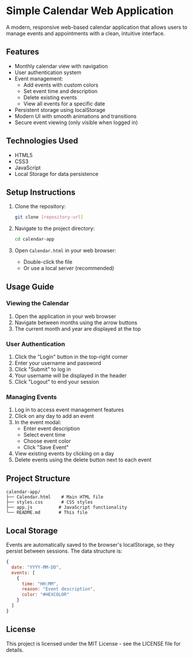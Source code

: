# Simple Calendar Web Application

A modern, responsive web-based calendar application that allows users to manage events and appointments with a clean, intuitive interface.

## Features

- Monthly calendar view with navigation
- User authentication system
- Event management:
  - Add events with custom colors
  - Set event time and description
  - Delete existing events
  - View all events for a specific date
- Persistent storage using localStorage
- Modern UI with smooth animations and transitions
- Secure event viewing (only visible when logged in)

## Technologies Used

- HTML5
- CSS3 
- JavaScript
- Local Storage for data persistence

## Setup Instructions

1. Clone the repository:
   ```bash
   git clone [repository-url]
   ```

2. Navigate to the project directory:
   ```bash
   cd calendar-app
   ```

3. Open `Calendar.html` in your web browser:
   - Double-click the file
   - Or use a local server (recommended)

## Usage Guide

### Viewing the Calendar
1. Open the application in your web browser
2. Navigate between months using the arrow buttons
3. The current month and year are displayed at the top

### User Authentication
1. Click the "Login" button in the top-right corner
2. Enter your username and password
3. Click "Submit" to log in
4. Your username will be displayed in the header
5. Click "Logout" to end your session

### Managing Events
1. Log in to access event management features
2. Click on any day to add an event
3. In the event modal:
   - Enter event description
   - Select event time
   - Choose event color
   - Click "Save Event"
4. View existing events by clicking on a day
5. Delete events using the delete button next to each event

## Project Structure

```
calendar-app/
├── Calendar.html    # Main HTML file
├── styles.css       # CSS styles
├── app.js          # JavaScript functionality
└── README.md       # This file
```


## Local Storage

Events are automatically saved to the browser's localStorage, so they persist between sessions. The data structure is:

```javascript
{
  date: "YYYY-MM-DD",
  events: [
    {
      time: "HH:MM",
      reason: "Event description",
      color: "#HEXCOLOR"
    }
  ]
}
```


## License

This project is licensed under the MIT License - see the LICENSE file for details.


